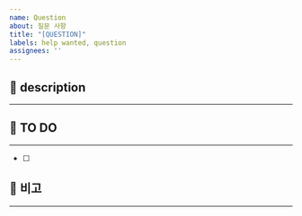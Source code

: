 ```yaml
---
name: Question
about: 질문 사항
title: "[QUESTION]"
labels: help wanted, question
assignees: ''
---
```


## 📌 description
***

## 📝 TO DO
***
- [ ]

## 💌 비고
***